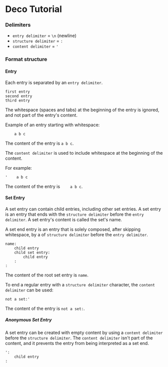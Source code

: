 # Deco Tutorial

### Delimiters

- `entry delimiter`     = `\n` (newline)
- `structure delimiter` = `:`
- `content delimiter`   = `'`

### Format structure

#### Entry
Each entry is separated by an `entry delimiter`.

```
first entry
second entry
third entry
```

The whitespace (spaces and tabs) at the beginning of the entry is ignored, and not part of the entry's content.

Example of an entry starting with whitespace:
```
    a b c
```
The content of the entry is `a b c`.

The `content delimiter` is used to include whitespace at the beginning of the content.

For example:
```
'    a b c
```
The content of the entry is <code>&nbsp;&nbsp;&nbsp;&nbsp;a b c</code>.


#### Set Entry

A set entry can contain child entries, including other set entries.
A set entry is an entry that ends with the `structure delimiter` before the `entry delimiter`.
A set entry's content is called the set's name.

A set end entry is an entry that is solely composed, after skipping whitespace, by a of `structure delimiter` before the `entry delimiter`.


```
name:
    child entry
    child set entry:
        child entry
    :
:
```

The content of the root set entry is `name`.

To end a regular entry with a `structure delimiter` character, the `content delimiter` can be used:
```
not a set:'
```
The content of the entry is `not a set:`.

##### Anonymous Set Entry

A set entry can be created with empty content by using a `content delimiter` before the `structure delimiter`.
The `content delimiter` isn't part of the content, and it prevents the entry from being interpreted as a set end.

```
':
    child entry
:
```
